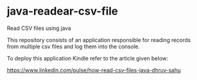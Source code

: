# java-readear-csv-file
Read CSV files using java

This repository consists of an application responsible for reading records from multiple csv files and log them into the console.

To deploy this application Kindle refer to the article given below:

https://www.linkedin.com/pulse/how-read-csv-files-java-dhruv-sahu


